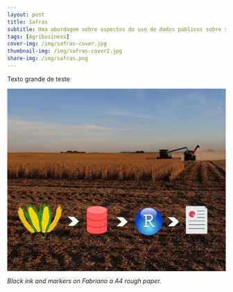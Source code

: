 ```yaml
---
layout: post
title: Safras
subtitle: Uma abordagem sobre aspectos do uso de dados públicos sobre safras, passando por etapas como limpeza, formatação e deploy.
tags: [Agribusiness]
cover-img: /img/safras-cover.jpg
thumbnail-img: /img/safras-cover2.jpg
share-img: /img/safras.png
---
```


Texto grande de teste

<img src="/img/safras.png" alt="safras" align="center"/>

*Black ink and markers on Fabriano a A4 rough paper.*



